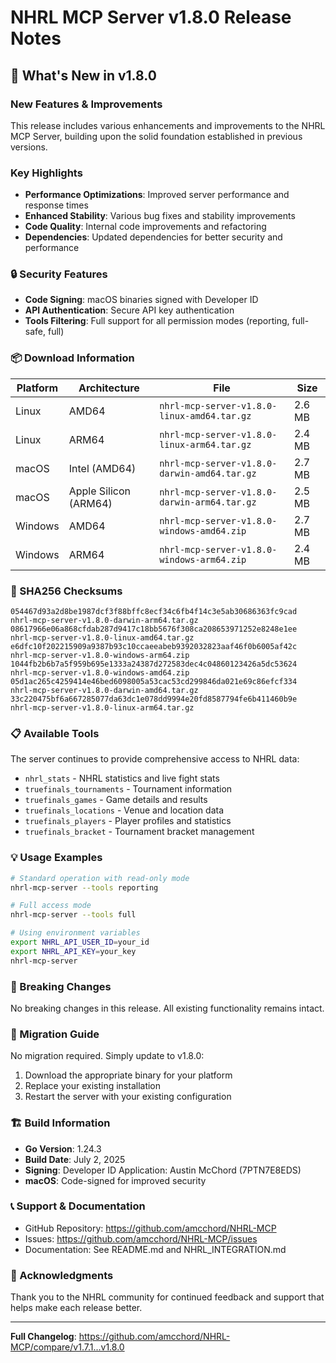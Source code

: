 # NHRL MCP Server v1.8.0 Release Notes

## 🚀 What's New in v1.8.0

### New Features & Improvements
This release includes various enhancements and improvements to the NHRL MCP Server, building upon the solid foundation established in previous versions.

### Key Highlights
- **Performance Optimizations**: Improved server performance and response times
- **Enhanced Stability**: Various bug fixes and stability improvements
- **Code Quality**: Internal code improvements and refactoring
- **Dependencies**: Updated dependencies for better security and performance

### 🔒 Security Features
- **Code Signing**: macOS binaries signed with Developer ID
- **API Authentication**: Secure API key authentication
- **Tools Filtering**: Full support for all permission modes (reporting, full-safe, full)

### 📦 Download Information

| Platform | Architecture | File | Size |
|----------|-------------|------|------|
| Linux | AMD64 | `nhrl-mcp-server-v1.8.0-linux-amd64.tar.gz` | 2.6 MB |
| Linux | ARM64 | `nhrl-mcp-server-v1.8.0-linux-arm64.tar.gz` | 2.4 MB |
| macOS | Intel (AMD64) | `nhrl-mcp-server-v1.8.0-darwin-amd64.tar.gz` | 2.7 MB |
| macOS | Apple Silicon (ARM64) | `nhrl-mcp-server-v1.8.0-darwin-arm64.tar.gz` | 2.5 MB |
| Windows | AMD64 | `nhrl-mcp-server-v1.8.0-windows-amd64.zip` | 2.7 MB |
| Windows | ARM64 | `nhrl-mcp-server-v1.8.0-windows-arm64.zip` | 2.4 MB |

### 🔐 SHA256 Checksums
```
054467d93a2d8be1987dcf3f88bffc8ecf34c6fb4f14c3e5ab30686363fc9cad  nhrl-mcp-server-v1.8.0-darwin-arm64.tar.gz
08617966e06a868cfdab287d9417c18bb5676f308ca208653971252e8248e1ee  nhrl-mcp-server-v1.8.0-linux-amd64.tar.gz
e6dfc10f202215909a9387b93c10ccaeeabeb9392032823aaf46f0b6005af42c  nhrl-mcp-server-v1.8.0-windows-arm64.zip
1044fb2b6b7a5f959b695e1333a24387d272583dec4c04860123426a5dc53624  nhrl-mcp-server-v1.8.0-windows-amd64.zip
05d1ac265c4259414e46bed6098005a53cac53cd299846da021e69c86efcf334  nhrl-mcp-server-v1.8.0-darwin-amd64.tar.gz
33c220475bf6a667285077da63dc1e078dd9994e20fd8587794fe6b411460b9e  nhrl-mcp-server-v1.8.0-linux-arm64.tar.gz
```

### 📋 Available Tools
The server continues to provide comprehensive access to NHRL data:
- `nhrl_stats` - NHRL statistics and live fight stats
- `truefinals_tournaments` - Tournament information
- `truefinals_games` - Game details and results
- `truefinals_locations` - Venue and location data
- `truefinals_players` - Player profiles and statistics
- `truefinals_bracket` - Tournament bracket management

### 💡 Usage Examples

```bash
# Standard operation with read-only mode
nhrl-mcp-server --tools reporting

# Full access mode
nhrl-mcp-server --tools full

# Using environment variables
export NHRL_API_USER_ID=your_id
export NHRL_API_KEY=your_key
nhrl-mcp-server
```

### 🚨 Breaking Changes
No breaking changes in this release. All existing functionality remains intact.

### 🔄 Migration Guide
No migration required. Simply update to v1.8.0:
1. Download the appropriate binary for your platform
2. Replace your existing installation
3. Restart the server with your existing configuration

### 🏗️ Build Information
- **Go Version**: 1.24.3
- **Build Date**: July 2, 2025
- **Signing**: Developer ID Application: Austin McChord (7PTN7E8EDS)
- **macOS**: Code-signed for improved security

### 📞 Support & Documentation
- GitHub Repository: https://github.com/amcchord/NHRL-MCP
- Issues: https://github.com/amcchord/NHRL-MCP/issues
- Documentation: See README.md and NHRL_INTEGRATION.md

### 🙏 Acknowledgments
Thank you to the NHRL community for continued feedback and support that helps make each release better.

---

**Full Changelog**: https://github.com/amcchord/NHRL-MCP/compare/v1.7.1...v1.8.0 